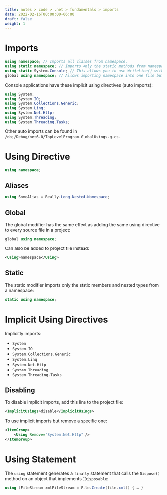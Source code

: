 ```yaml
---
title: notes > code > .net > fundamentals > imports
date: 2022-02-16T00:00:00-06:00
draft: false
weight: 1
---
```


# Imports
```cs
using namespace; // Imports all classes from namespace.
using static namespace; // Imports only the static methods from namespace.
using static System.Console; // This allows you to use WriteLine() without having to call Console.WriteLine().
global using namespace;	// Allows importing namespace into one file but available to the whole project.
```

Console applications have these implicit using directives (auto imports):
```cs
using System;
using System.IO;
using System.Collections.Generic;
using System.Linq;
using System.Net.Http;
using System.Threading;
using System.Threading.Tasks;
```

Other auto imports can be found in `/obj/Debug/net6.0/TopLevelProgram.GlobalUsings.g.cs`.

# Using Directive
```cs
using namespace;
```

## Aliases
```cs
using SomeAlias = Really.Long.Nested.Namespace;
```

## Global
The global modifier has the same effect as adding the same using directive to every source file in a project:
```cs
global using namespace;
```

Can also be added to project file instead:
```xml
<Using>namespace</Using>
```

## Static
The static modifier imports only the static members and nested types from a namespace:
```cs
static using namespace;
```

# Implicit Using Directives
Implicitly imports:
- `System`
- `System.IO`
- `System.Collections.Generic`
- `System.Linq`
- `System.Net.Http`
- `System.Threading`
- `System.Threading.Tasks`

## Disabling
To disable implicit imports, add this line to the project file:
```xml
<ImplicitUsings>disable</ImplicitUsings>
```

To use implicit imports but remove a specific one:
```xml
<ItemGroup>
	<Using Remove="System.Net.Http" />
</ItemGroup>
```

# Using Statement
The `using` statement generates a `finally` statement that calls the `Dispose()` method on an object that implements `IDisposable`:
```cs
using (FileStream xmlFileStream = File.Create(file.xml)) { … }
```


